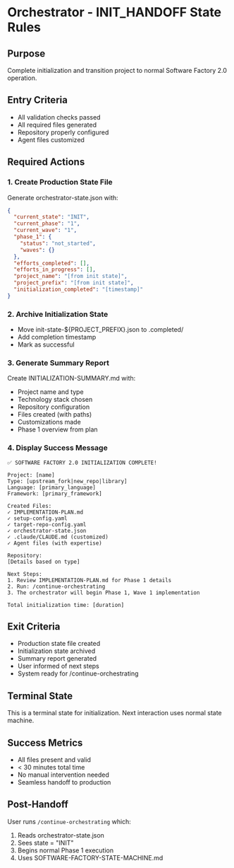 # Orchestrator - INIT_HANDOFF State Rules

## Purpose
Complete initialization and transition project to normal Software Factory 2.0 operation.

## Entry Criteria
- All validation checks passed
- All required files generated
- Repository properly configured
- Agent files customized

## Required Actions

### 1. Create Production State File
Generate orchestrator-state.json with:
```json
{
  "current_state": "INIT",
  "current_phase": "1",
  "current_wave": "1",
  "phase_1": {
    "status": "not_started",
    "waves": {}
  },
  "efforts_completed": [],
  "efforts_in_progress": [],
  "project_name": "[from init state]",
  "project_prefix": "[from init state]",
  "initialization_completed": "[timestamp]"
}
```

### 2. Archive Initialization State
- Move init-state-${PROJECT_PREFIX}.json to .completed/
- Add completion timestamp
- Mark as successful

### 3. Generate Summary Report
Create INITIALIZATION-SUMMARY.md with:
- Project name and type
- Technology stack chosen
- Repository configuration
- Files created (with paths)
- Customizations made
- Phase 1 overview from plan

### 4. Display Success Message
```
✅ SOFTWARE FACTORY 2.0 INITIALIZATION COMPLETE!

Project: [name]
Type: [upstream_fork|new_repo|library]
Language: [primary_language]
Framework: [primary_framework]

Created Files:
✓ IMPLEMENTATION-PLAN.md
✓ setup-config.yaml
✓ target-repo-config.yaml
✓ orchestrator-state.json
✓ .claude/CLAUDE.md (customized)
✓ Agent files (with expertise)

Repository:
[Details based on type]

Next Steps:
1. Review IMPLEMENTATION-PLAN.md for Phase 1 details
2. Run: /continue-orchestrating
3. The orchestrator will begin Phase 1, Wave 1 implementation

Total initialization time: [duration]
```

## Exit Criteria
- Production state file created
- Initialization state archived
- Summary report generated
- User informed of next steps
- System ready for /continue-orchestrating

## Terminal State
This is a terminal state for initialization.
Next interaction uses normal state machine.

## Success Metrics
- All files present and valid
- < 30 minutes total time
- No manual intervention needed
- Seamless handoff to production

## Post-Handoff
User runs `/continue-orchestrating` which:
1. Reads orchestrator-state.json
2. Sees state = "INIT"
3. Begins normal Phase 1 execution
4. Uses SOFTWARE-FACTORY-STATE-MACHINE.md